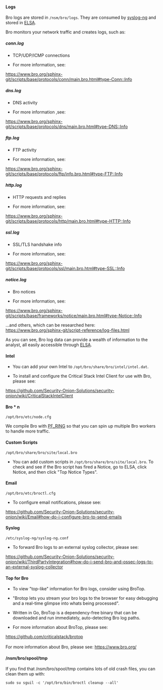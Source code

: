 #### Logs
Bro logs are stored in `/nsm/bro/logs`.  They are consumed by [syslog-ng](syslog-ng) and stored in [ELSA](ELSA).

Bro monitors your network traffic and creates logs, such as:  
##### conn.log
* TCP/UDP/ICMP connections

* For more information, see: 

https://www.bro.org/sphinx-git/scripts/base/protocols/conn/main.bro.html#type-Conn::Info

##### dns.log

* DNS activity	  

* For more information ,see: 

https://www.bro.org/sphinx-git/scripts/base/protocols/dns/main.bro.html#type-DNS::Info

##### ftp.log

* FTP activity

* For more information, see: 

https://www.bro.org/sphinx-git/scripts/base/protocols/ftp/info.bro.html#type-FTP::Info
	  
##### http.log

* HTTP requests and replies

* For more information, see: 

https://www.bro.org/sphinx-git/scripts/base/protocols/http/main.bro.html#type-HTTP::Info
	  
##### ssl.log

* SSL/TLS handshake info
	  
* For more information, see: 

https://www.bro.org/sphinx-git/scripts/base/protocols/ssl/main.bro.html#type-SSL::Info

##### notice.log

* Bro notices	  

* For more information, see: 

https://www.bro.org/sphinx-git/scripts/base/frameworks/notice/main.bro.html#type-Notice::Info

...and others, which can be researched here:  
https://www.bro.org/sphinx-git/script-reference/log-files.html

As you can see, Bro log data can provide a wealth of information to the analyst, all easily accessible through [ELSA](https://github.com/Security-Onion-Solutions/security-onion/wiki/ELSA). 

#### Intel

* You can add your own Intel to `/opt/bro/share/bro/intel/intel.dat`.

* To install and configure the Critical Stack Intel Client for use with Bro, please see:

https://github.com/Security-Onion-Solutions/security-onion/wiki/CriticalStackIntelClient

#### Bro * n
`/opt/bro/etc/node.cfg`

We compile Bro with [PF_RING](https://github.com/Security-Onion-Solutions/security-onion/wiki/PF_RING) so that you can spin up multiple Bro workers to handle more traffic.

#### Custom Scripts
`/opt/bro/share/bro/site/local.bro`

* You can add custom scripts in `/opt/bro/share/bro/site/local.bro`. 
To check and see if the Bro script has fired a Notice, go to ELSA, click Notice, and then click "Top Notice Types".

#### Email
`/opt/bro/etc/broctl.cfg`

* To configure email notifications, please see:

https://github.com/Security-Onion-Solutions/security-onion/wiki/Email#how-do-i-configure-bro-to-send-emails

#### Syslog
`/etc/syslog-ng/syslog-ng.conf`

* To forward Bro logs to an external syslog collector, please see: 

https://github.com/Security-Onion-Solutions/security-onion/wiki/ThirdPartyIntegration#how-do-i-send-bro-and-ossec-logs-to-an-external-syslog-collector

#### Top for Bro

* To view "top-like" information for Bro logs, consider using BroTop.

* "Brotop lets you stream your bro logs to the browser for easy debugging and a real-time glimpse into whats being processed".

* Written in Go, BroTop is a dependency-free binary that can be downloaded and run immediately, auto-detecting Bro log paths.

* For more information about BroTop, please see: 

https://github.com/criticalstack/brotop
<br/><br/>
For more information about Bro, please see:
https://www.bro.org/

#### /nsm/bro/spool/tmp

If you find that /nsm/bro/spool/tmp contains lots of old crash files, you can clean them up with:
```
sudo su sguil -c '/opt/bro/bin/broctl cleanup --all'
```